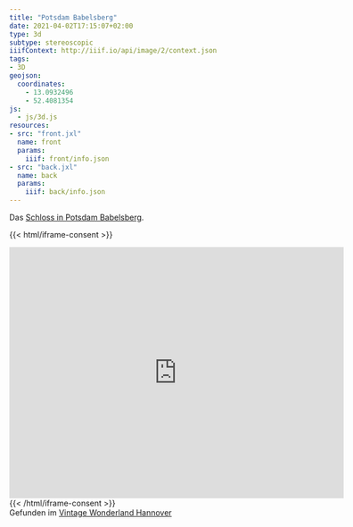 ```yaml
---
title: "Potsdam Babelsberg"
date: 2021-04-02T17:15:07+02:00
type: 3d
subtype: stereoscopic
iiifContext: http://iiif.io/api/image/2/context.json
tags:
- 3D
geojson:
  coordinates:
    - 13.0932496
    - 52.4081354
js:
  - js/3d.js
resources:
- src: "front.jxl"
  name: front
  params:
    iiif: front/info.json
- src: "back.jxl"
  name: back
  params:
    iiif: back/info.json
---
```


Das [Schloss in Potsdam Babelsberg](https://de.wikipedia.org/wiki/Schloss_Babelsberg).

<!--more-->

{{< html/iframe-consent >}}
<iframe src="https://www.google.de/maps/@52.4081354,13.0932496,3a,75y,139.09h,100.87t/data=!3m8!1e1!3m6!1sAF1QipP0EJj1p68IrXbd5QvCMAsOKdyQS3HUoGFXCGUt!2e10!3e11!6shttps:%2F%2Flh5.googleusercontent.com%2Fp%2FAF1QipP0EJj1p68IrXbd5QvCMAsOKdyQS3HUoGFXCGUt%3Dw203-h100-k-no-pi-0-ya263.0271-ro0-fo100!7i8192!8i4096?entry=ttu" width="600" height="450" style="border:0;" allowfullscreen="" loading="lazy"></iframe>
{{< /html/iframe-consent >}}

<div class="source">Gefunden im <a href="https://www.facebook.com/vintagebythesea">Vintage Wonderland Hannover</a></div>
